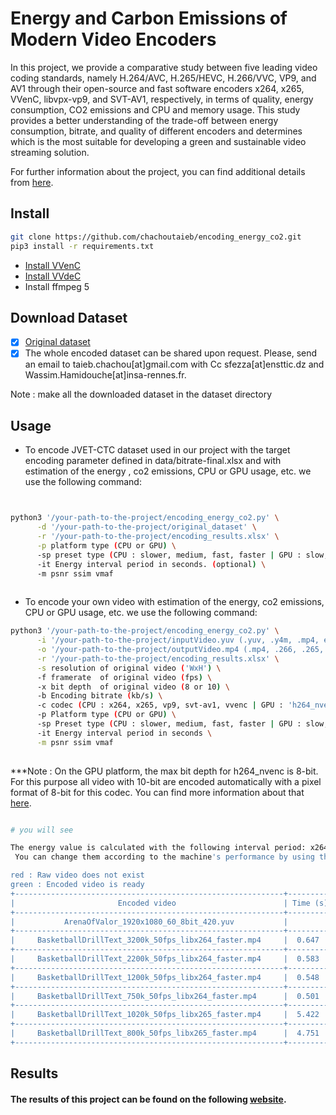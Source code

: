 # Energy and Carbon Emissions of Modern Video Encoders
In this project, we provide a comparative study between five leading video coding standards, namely H.264/AVC, H.265/HEVC, H.266/VVC, VP9, and AV1 through their open-source and fast software encoders x264, x265, VVenC, libvpx-vp9, and SVT-AV1, respectively, in terms of quality, energy consumption, CO2 emissions and CPU and memory usage. This study provides a better understanding of the trade-off between energy consumption, bitrate, and quality of different encoders and determines which is the most suitable for developing a green and sustainable video streaming solution.

For further information about the project, you can find additional details from [here](https://chachoutaieb.github.io/encoding_energy_co2).

## Install 


```bash
git clone https://github.com/chachoutaieb/encoding_energy_co2.git
pip3 install -r requirements.txt

```
- [Install VVenC](https://github.com/fraunhoferhhi/vvenc/)
- [Install VVdeC](https://github.com/fraunhoferhhi/vvdec)
- Install ffmpeg 5



## Download Dataset

- [x] [Original dataset](https://jvet.hhi.fraunhofer.de/)
- [x] The whole encoded dataset can be shared upon request. Please, send an email to taieb.chachou[at]gmail.com with Cc sfezza[at]ensttic.dz and Wassim.Hamidouche[at]insa-rennes.fr.

Note : make all the downloaded dataset in the dataset directory

## Usage

- To encode JVET-CTC dataset used in our project with the target encoding parameter defined in data/bitrate-final.xlsx and with estimation of the energy , co2 emissions, CPU or GPU usage, etc. we use the following command:

```bash


python3 '/your-path-to-the-project/encoding_energy_co2.py' \
      -d '/your-path-to-the-project/original_dataset' \
      -r '/your-path-to-the-project/encoding_results.xlsx' \
      -p platform type (CPU or GPU) \
      -sp preset type (CPU : slower, medium, fast, faster | GPU : slow, medium, fast) \
      -it Energy interval period in seconds. (optional) \
      -m psnr ssim vmaf  
      
```

- To encode your own video with estimation of the energy, co2 emissions, CPU or GPU usage, etc. we use the following command:

```bash
python3 '/your-path-to-the-project/encoding_energy_co2.py' \
      -i '/your-path-to-the-project/inputVideo.yuv (.yuv, .y4m, .mp4, etc.)' \
      -o '/your-path-to-the-project/outputVideo.mp4 (.mp4, .266, .265, etc.)' \
      -r '/your-path-to-the-project/encoding_results.xlsx' \
      -s resolution of original video ('WxH') \
      -f framerate  of original video (fps) \
      -x bit depth  of original video (8 or 10) \
      -b Encoding bitrate (kb/s) \
      -c codec (CPU : x264, x265, vp9, svt-av1, vvenc | GPU : 'h264_nvenc', 'hevc_nvenc') \
      -p Platform type (CPU or GPU) \
      -sp Preset type (CPU : slower, medium, fast, faster | GPU : slow, medium, fast) \
      -it Energy interval period in seconds \
      -m psnr ssim vmaf 
      
```    
  
  
***Note : On the GPU platform, the max bit depth for h264_nvenc is 8-bit. For this purpose all video with 10-bit are encoded automatically with a pixel format of 8-bit for this codec. You can find more information about that [here](https://developer.nvidia.com/video-encode-and-decode-gpu-support-matrix-new).



```bash

# you will see

The energy value is calculated with the following interval period: x264 = 0.3s, x265 = 0.5s, vp9 = 2.0s, VVenC = 3.0s, SVT-AV1 = 0.5s.
 You can change them according to the machine's performance by using the "-it" option.

red : Raw video does not exist 
green : Encoded video is ready
+------------------------------------------------------------+----------+-------------+--------------+-------------+--------+--------+--------+
|                       Encoded video                        | Time (s) |Bitrate(kb/s)| Energy (Wh)  |  CO2eq (g)  |  PSNR  |  SSIM  |  VMAF  |
+------------------------------------------------------------+----------+-------------+--------------+-------------+--------+--------+--------+
|           ArenaOfValor_1920x1080_60_8bit_420.yuv           |                        Error: The raw video does not exist                     |
+------------------------------------------------------------+----------+-------------+--------------+-------------+--------+--------+--------+
|     BasketballDrillText_3200k_50fps_libx264_faster.mp4     |  0.647   |    3332     | 0.0005615727 | 0.000056719 | 33.86  |  0.88  | 86.41  |
+------------------------------------------------------------+----------+-------------+--------------+-------------+--------+--------+--------+
|     BasketballDrillText_2200k_50fps_libx264_faster.mp4     |  0.583   |    2326     | 0.0005136440 | 0.000051878 | 32.36  |  0.86  | 78.85  |
+------------------------------------------------------------+----------+-------------+--------------+-------------+--------+--------+--------+
|     BasketballDrillText_1200k_50fps_libx264_faster.mp4     |  0.548   |    1299     | 0.0004840514 | 0.000048889 | 30.04  |  0.81  | 63.67  |
+------------------------------------------------------------+----------+-------------+--------------+-------------+--------+--------+--------+
|     BasketballDrillText_750k_50fps_libx264_faster.mp4      |  0.501   |     818     | 0.0004485373 | 0.000045302 | 28.20  |  0.77  | 50.48  |
+------------------------------------------------------------+----------+-------------+--------------+-------------+--------+--------+--------+
|     BasketballDrillText_1020k_50fps_libx265_faster.mp4     |  5.422   |    1105     | 0.0043473697 | 0.000439084 | 32.89  |  0.88  | 78.70  |
+------------------------------------------------------------+----------+-------------+--------------+-------------+--------+--------+--------+
|     BasketballDrillText_800k_50fps_libx265_faster.mp4      |  4.751   |     871     | 0.0038191997 | 0.000385739 | 32.05  |  0.86  | 73.25  |
+------------------------------------------------------------+----------+-------------+--------------+-------------+--------+--------+--------+
```


## Results

#### The results of this project can be found on the following [website](https://chachoutaieb.github.io/encoding_energy_co2).


